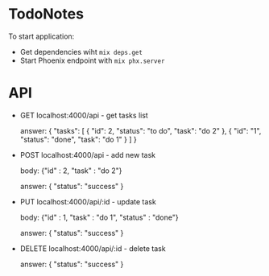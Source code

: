 # TodoNotes

To start application:

  * Get dependencies wiht `mix deps.get` 
  * Start Phoenix endpoint with `mix phx.server`

# API
 * GET localhost:4000/api - get tasks list
 
    answer: {
                "tasks": [
                    {
                        "id": 2,
                        "status": "to do",
                        "task": "do 2"
                    },
                    {
                        "id": "1",
                        "status": "done",
                        "task": "do 1"
                    }
                ]
            }
            
 * POST localhost:4000/api - add new task
 
    body: {"id" : 2, "task" : "do 2"}
    
    answer: {
                "status": "success"
            }
            
 * PUT localhost:4000/api/:id - update task
      
    body: {"id" : 1, "task" : "do 1", "status" : "done"}
    
    answer: {
                "status": "success"
            }
            
 * DELETE localhost:4000/api/:id - delete task
    
    answer: {
                "status": "success"
            }